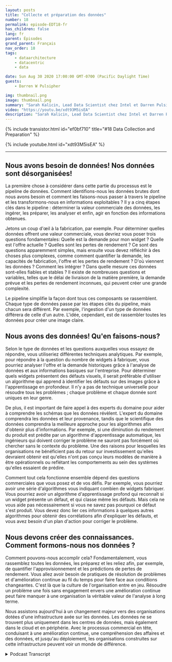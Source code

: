 ```yaml
---
layout: posts
title: "Collecte et préparation des données"
number: 18
permalink: episode-EDT18-fr
has_children: false
lang: fr
parent: Épisodes
grand_parent: Français
nav_order: 18
tags:
    - dataarchitecture
    - datacentric
    - data

date: Sun Aug 30 2020 17:00:00 GMT-0700 (Pacific Daylight Time)
guests:
    - Darren W Pulsipher

img: thumbnail.png
image: thumbnail.png
summary: "Sarah Kalicin, Lead Data Scientist chez Intel et Darren Pulsipher, Architecte en chef des solutions du secteur public chez Intel, parlent du processus et des avantages de la collecte et de la préparation de données pour devenir une organisation axée sur les données. Il s'agit de la deuxième étape du parcours vers une organisation axée sur les données."
video: "https://youtu.be/xdt93M5isEA"
description: "Sarah Kalicin, Lead Data Scientist chez Intel et Darren Pulsipher, Architecte en chef des solutions du secteur public chez Intel, parlent du processus et des avantages de la collecte et de la préparation de données pour devenir une organisation axée sur les données. Il s'agit de la deuxième étape du parcours vers une organisation axée sur les données."
---
```


<div>
{% include transistor.html id="ef0bf710" title="#18 Data Collection and Preparation" %}

{% include youtube.html id="xdt93M5isEA" %}
</div>

---

## Nous avons besoin de données! Nos données sont désorganisées!

La première chose à considérer dans cette partie du processus est le pipeline de données. Comment identifions-nous les données brutes dont nous avons besoin et comment les faisons-nous passer à travers le pipeline et les transformons-nous en informations exploitables ? Il y a cinq étapes clés dans le pipeline : déterminer la valeur commerciale des données, les ingérer, les préparer, les analyser et enfin, agir en fonction des informations obtenues.

Jetons un coup d'œil à la fabrication, par exemple. Pour déterminer quelles données offrent une valeur commerciale, vous devriez vous poser trois questions fondamentales: Quelle est la demande pour mon widget ? Quelle est l'offre actuelle ? Quelles sont les pertes de rendement ? Ce sont des questions apparemment simples, mais ensuite vous devez réfléchir à des choses plus complexes, comme comment quantifier la demande, les capacités de fabrication, l'offre et les pertes de rendement ? D'où viennent les données ? Comment les intégrer ? Dans quelle mesure ces données sont-elles fiables et stables ? Il existe de nombreuses questions et variables, telles que le délai de livraison de la matière première, la demande prévue et les pertes de rendement inconnues, qui peuvent créer une grande complexité.

Le pipeline simplifie la façon dont tous ces composants se rassemblent. Chaque type de données passe par les étapes clés du pipeline, mais chacun sera différent. Par exemple, l'ingestion d'un type de données différera de celle d'un autre. L'idée, cependant, est de rassembler toutes les données pour créer une image claire.

## Nous avons des données! Qu'en faisons-nous?

Selon le type de données et les questions auxquelles vous essayez de répondre, vous utiliseriez différentes techniques analytiques. Par exemple, pour répondre à la question du nombre de widgets à fabriquer, vous pourriez analyser l'offre et la demande historiques grâce à l'analyse de données et aux informations basiques sur l'entreprise. Pour déterminer quels widgets présentent des défauts visuels, il serait préférable d'utiliser un algorithme qui apprend à identifier les défauts sur des images grâce à l'apprentissage en profondeur. Il n'y a pas de technique universelle pour résoudre tous les problèmes ; chaque problème et chaque donnée sont uniques en leur genre.

De plus, il est important de faire appel à des experts du domaine pour aider à comprendre les schémas que les données révèlent. L'expert du domaine comprendra les données et leur provenance, tandis que le scientifique des données comprendra la meilleure approche pour les algorithmes afin d'obtenir plus d'informations. Par exemple, si une diminution du rendement du produit est prédite par un algorithme d'apprentissage automatique, les ingénieurs qui doivent corriger le problème ne sauront pas forcément où chercher sans le contexte du problème. Une des raisons pour lesquelles les organisations ne bénéficient pas du retour sur investissement qu'elles devraient obtenir est qu'elles n'ont pas conçu leurs modèles de manière à être opérationnels ou reflétant les comportements au sein des systèmes qu'elles essaient de prédire.

Comment tout cela fonctionne ensemble dépend des questions commerciales que vous posez et de vos défis. Par exemple, vous pourriez avoir une série d'algorithmes vous indiquant combien de widgets fabriquer. Vous pourriez avoir un algorithme d'apprentissage profond qui reconnaît si un widget présente un défaut, et qui classe même les défauts. Mais cela ne vous aide pas nécessairement si vous ne savez pas pourquoi ce défaut s'est produit. Vous devez donc lier ces informations à quelques autres algorithmes pour obtenir des corrélations afin d'expliquer les défauts, et vous avez besoin d'un plan d'action pour corriger le problème.

## Nous devons créer des connaissances. Comment formons-nous nos données ?

Comment pouvons-nous accomplir cela? Fondamentalement, vous rassemblez toutes les données, les préparez et les reliez afin, par exemple, de quantifier l'approvisionnement et les prédictions de pertes de rendement. Vous allez avoir besoin de pratiques de résolution de problèmes et d'amélioration continue au fil du temps pour faire face aux conditions changeantes. C'est là que la culture de l'organisation entre en jeu. Résoudre un problème une fois sans engagement envers une amélioration continue peut faire manquer à une organisation la véritable valeur de l'analyse à long terme.

Nous assistons aujourd'hui à un changement majeur vers des organisations dotées d'une infrastructure axée sur les données. Les données ne se trouvent plus uniquement dans les centres de données, mais également dans le cloud et en périphérie. Avec le processus commercial en tête, conduisant à une amélioration continue, une compréhension des affaires et des données, et jusqu'au déploiement, les organisations construites sur cette infrastructure peuvent voir un monde de différence.



<details>
<summary> Podcast Transcript </summary>

<p></p>

</details>
